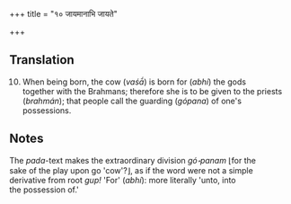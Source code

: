 +++
title = "१० जायमानाभि जायते"

+++
## Translation
10. When being born, the cow (*vaśā́*) is born for (*abhí*) the gods  
together with the Brahmans; therefore she is to be given to the priests  
(*brahmán*); that people call the guarding (*gópana*) of one's  
possessions.

## Notes
The *pada*-text makes the extraordinary division *gó॰panam* ⌊for the  
sake of the play upon go 'cow'?⌋, as if the word were not a simple  
derivative from root *gup!* 'For' (*abhí*): more literally 'unto, into  
the possession of.'
